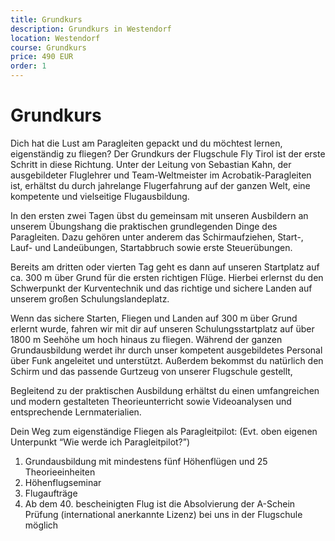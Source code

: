 ```yaml
---
title: Grundkurs
description: Grundkurs in Westendorf
location: Westendorf
course: Grundkurs
price: 490 EUR
order: 1
---
```


# Grundkurs
Dich hat die Lust am Paragleiten gepackt und du möchtest lernen, eigenständig zu fliegen? Der Grundkurs der Flugschule Fly Tirol ist der erste Schritt in diese Richtung. Unter der Leitung von Sebastian Kahn, der ausgebildeter Fluglehrer und Team-Weltmeister im Acrobatik-Paragleiten ist, erhältst du durch jahrelange Flugerfahrung auf der ganzen Welt, eine kompetente und vielseitige Flugausbildung. 

In den ersten zwei Tagen übst du gemeinsam mit unseren Ausbildern an unserem Übungshang die praktischen grundlegenden Dinge des Paragleiten. Dazu gehören unter anderem das Schirmaufziehen, Start-, Lauf- und Landeübungen, Startabbruch sowie erste Steuerübungen. 

Bereits am dritten oder vierten Tag geht es dann auf unseren Startplatz auf ca. 300 m über Grund für die ersten richtigen Flüge. Hierbei erlernst du den Schwerpunkt der Kurventechnik und das richtige und sichere Landen auf unserem großen Schulungslandeplatz. 

Wenn das sichere Starten, Fliegen und Landen auf 300 m über Grund erlernt wurde, fahren wir mit dir auf unseren Schulungsstartplatz auf über 1800 m Seehöhe um hoch hinaus zu fliegen. 
Während der ganzen Grundausbildung werdet ihr durch unser kompetent ausgebildetes Personal über Funk angeleitet und unterstützt. Außerdem bekommst du natürlich den Schirm und das passende Gurtzeug von unserer Flugschule gestellt,

Begleitend zu der praktischen Ausbildung erhältst du einen umfangreichen und modern gestalteten Theorieunterricht sowie Videoanalysen und entsprechende Lernmaterialien.

<content-image-gallery path="/media/ausbildung/grundausbildung/"></content-impage-gallery>

Dein Weg zum eigenständige Fliegen als Paragleitpilot: (Evt. oben eigenen Unterpunkt “Wie werde ich Paragleitpilot?”)
1. Grundausbildung mit mindestens fünf Höhenflügen und 25 Theorieeinheiten 
2. Höhenflugseminar
3. Flugaufträge
4. Ab dem 40. bescheinigten Flug ist die Absolvierung der A-Schein Prüfung (international anerkannte Lizenz) bei uns in der Flugschule möglich
